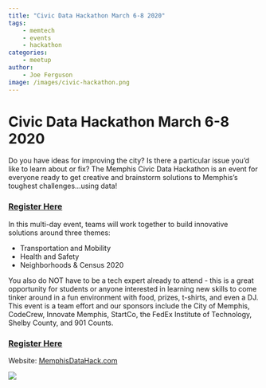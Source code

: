 ```yaml
---
title: "Civic Data Hackathon March 6-8 2020"
tags:
    - memtech
    - events
    - hackathon
categories:
    - meetup
author:
    - Joe Ferguson
image: /images/civic-hackathon.png
---
```


<h1>Civic Data Hackathon March 6-8 2020</h1>
Do you have ideas for improving the city? Is there a particular issue you’d like to learn about or fix? The Memphis Civic Data Hackathon is an event for everyone ready to get creative and brainstorm solutions to Memphis’s toughest challenges…using data!

<h3>
<a href="https://www.eventbrite.com/e/memphis-civic-data-hackathon-tickets-93032758485" target="_blank"> Register Here</a> 
</h3>

In this multi-day event, teams will work together to build innovative solutions around three themes:
<ul>
<li>Transportation and Mobility</li>
<li>Health and Safety</li>
<li>Neighborhoods & Census 2020</li>
</ul>

You also do NOT have to be a tech expert already to attend - this is a great opportunity for students or anyone interested in learning new skills to come tinker around in a fun environment with food, prizes, t-shirts, and even a DJ. This event is a team effort and our sponsors include the City of Memphis, CodeCrew, Innovate Memphis, StartCo, the FedEx Institute of Technology, Shelby County, and 901 Counts.

<h3>
<a href="https://www.eventbrite.com/e/memphis-civic-data-hackathon-tickets-93032758485" target="_blank"> Register Here</a> 
</h3>
 
 Website: <a href="http://memphisdatahack.com" target="_blank">MemphisDataHack.com</a>
 
 <a href="https://www.eventbrite.com/e/memphis-civic-data-hackathon-tickets-93032758485" target="_blank">
 <img src="/images/civic-hackathon.png">
 </a>
 
